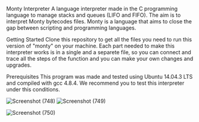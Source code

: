Monty Interpreter
A language interpreter made in the C programming language to manage stacks and queues (LIFO and FIFO). The aim is to interpret Monty bytecodes files. Monty is a language that aims to close the gap between scripting and programming languages.



Getting Started
Clone this repository to get all the files you need to run this version of "monty" on your machine. Each part needed to make this interpreter works is in a single and a separete file, so you can connect and trace all the steps of the function and you can make your own changes and upgrades.



Prerequisites
This program was made and tested using Ubuntu 14.04.3 LTS and compiled with gcc 4.8.4. We recommend you to test this interpreter under this conditions.



![Screenshot (748)](https://user-images.githubusercontent.com/78503550/207926838-19d45b6e-2799-4659-92a5-e32439ae02e6.png)
![Screenshot (749)](https://user-images.githubusercontent.com/78503550/207927148-394d7788-3317-42ab-8422-416cef5f1dd3.png)



![Screenshot (750)](https://user-images.githubusercontent.com/78503550/207926735-58fd921e-d4f3-4f58-97ba-20374cc8a8e5.png)
